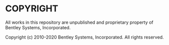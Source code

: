 # COPYRIGHT

All works in this repository are unpublished and proprietary property of Bentley Systems, Incorporated.

Copyright (c) 2010-2020 Bentley Systems, Incorporated. All rights reserved.
